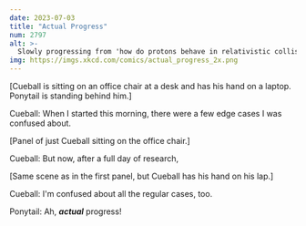 ```yaml
---
date: 2023-07-03
title: "Actual Progress"
num: 2797
alt: >-
  Slowly progressing from 'how do protons behave in relativistic collisions?' to 'what the heck are protons even doing when they're just sitting there?'
img: https://imgs.xkcd.com/comics/actual_progress_2x.png
---
```

[Cueball is sitting on an office chair at a desk and has his hand on a laptop. Ponytail is standing behind him.]

Cueball: When I started this morning, there were a few edge cases I was confused about.

[Panel of just Cueball sitting on the office chair.]

Cueball: But now, after a full day of research,

[Same scene as in the first panel, but Cueball has his hand on his lap.]

Cueball: I'm confused about all the regular cases, too.

Ponytail: Ah, ***actual*** progress!